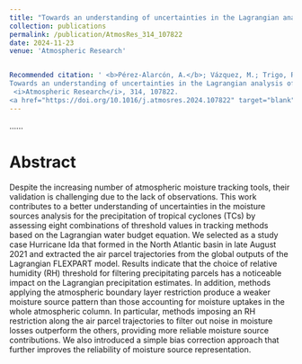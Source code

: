 ```yaml
---
title: "Towards an understanding of uncertainties in the Lagrangian analysis of moisture sources for tropical cyclone precipitation through a study case"
collection: publications
permalink: /publication/AtmosRes_314_107822
date: 2024-11-23
venue: 'Atmospheric Research'


Recommended citation: ' <b>Pérez-Alarcón, A.</b>; Vázquez, M.; Trigo, R.M.; Nieto, R.; Gimeno, L. (2024).
Towards an understanding of uncertainties in the Lagrangian analysis of moisture sources for tropical cyclone precipitation through a study case
 <i>Atmospheric Research</i>, 314, 107822.
<a href="https://doi.org/10.1016/j.atmosres.2024.107822" target="blank">https://doi.org/10.1016/j.atmosres.2024.107822</a>'
---
```


......  

# Abstract

Despite the increasing number of atmospheric moisture tracking tools, their validation is challenging due to the lack of observations. This work contributes to a better understanding of uncertainties in the moisture sources analysis for the precipitation of tropical cyclones (TCs) by assessing eight combinations of threshold values in tracking methods based on the Lagrangian water budget equation. We selected as a study case Hurricane Ida that formed in the North Atlantic basin in late August 2021 and extracted the air parcel trajectories from the global outputs of the Lagrangian FLEXPART model. Results indicate that the choice of relative humidity (RH) threshold for filtering precipitating parcels has a noticeable impact on the Lagrangian precipitation estimates. In addition, methods applying the atmospheric boundary layer restriction produce a weaker moisture source pattern than those accounting for moisture uptakes in the whole atmospheric column. In particular, methods imposing an RH restriction along the air parcel trajectories to filter out noise in moisture losses outperform the others, providing more reliable moisture source contributions. We also introduced a simple bias correction approach that further improves the reliability of moisture source representation.

